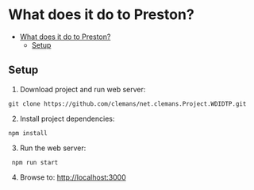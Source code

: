 # What does it do to Preston?

- [What does it do to Preston?](#what-does-it-do-to-preston)
  - [Setup](#setup)

## Setup

1. Download project and run web server:

  `git clone https://github.com/clemans/net.clemans.Project.WDIDTP.git`

2. Install project dependencies:

 `npm install`

3.  Run the web server:
  
 ` npm run start`

4. Browse to: <http://localhost:3000>
